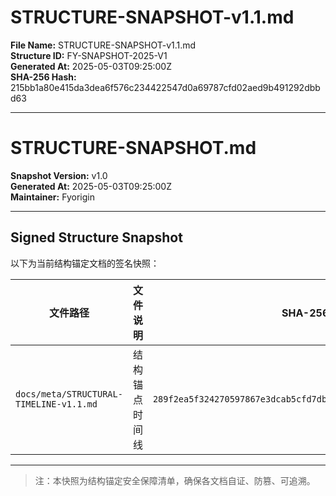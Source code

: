 # STRUCTURE-SNAPSHOT-v1.1.md

**File Name:** STRUCTURE-SNAPSHOT-v1.1.md  
**Structure ID:** FY-SNAPSHOT-2025-V1  
**Generated At:** 2025-05-03T09:25:00Z  
**SHA-256 Hash:** 215bb1a80e415da3dea6f576c234422547d0a69787cfd02aed9b491292dbbd63

---
# STRUCTURE-SNAPSHOT.md

**Snapshot Version:** v1.0  
**Generated At:** 2025-05-03T09:25:00Z  
**Maintainer:** Fyorigin

---

## Signed Structure Snapshot  
以下为当前结构锚定文档的签名快照：

| 文件路径 | 文件说明 | SHA-256 签名 |
|----------|----------|------------------------------|
| `docs/meta/STRUCTURAL-TIMELINE-v1.1.md` | 结构锚点时间线 | `289f2ea5f324270597867e3dcab5cfd7db558bff657979d4625132d027d18d8b` |

---

> 注：本快照为结构锚定安全保障清单，确保各文档自证、防篡、可追溯。

<!-- STRUCTURE-ID: sha256:30f10c41b79e6d9c20a4203f185d437dacba4585b2f6305d37bb55970b3ab60a uploaded_by: Fyorigin at 2025-05-04T15:16:27Z -->
